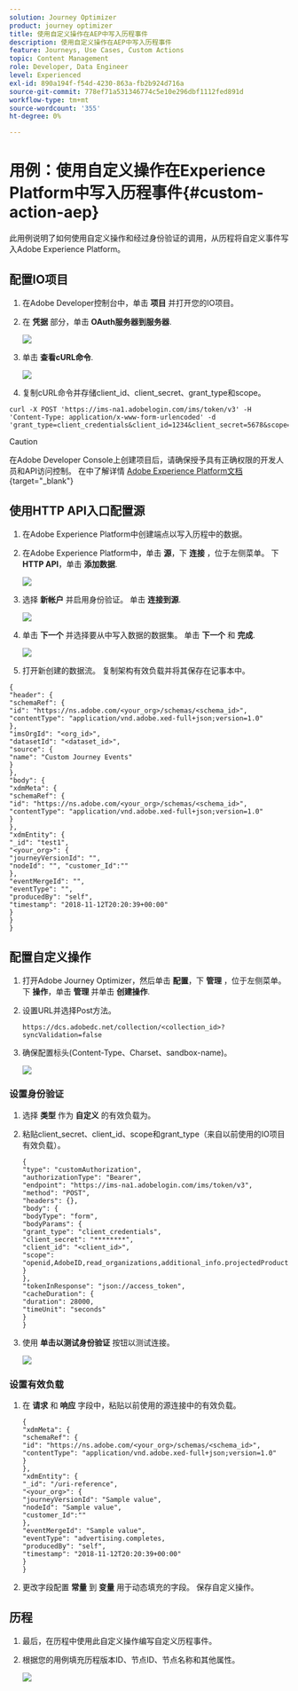 ```yaml
---
solution: Journey Optimizer
product: journey optimizer
title: 使用自定义操作在AEP中写入历程事件
description: 使用自定义操作在AEP中写入历程事件
feature: Journeys, Use Cases, Custom Actions
topic: Content Management
role: Developer, Data Engineer
level: Experienced
exl-id: 890a194f-f54d-4230-863a-fb2b924d716a
source-git-commit: 778ef71a531346774c5e10e296dbf1112fed891d
workflow-type: tm+mt
source-wordcount: '355'
ht-degree: 0%

---
```


# 用例：使用自定义操作在Experience Platform中写入历程事件{#custom-action-aep}

此用例说明了如何使用自定义操作和经过身份验证的调用，从历程将自定义事件写入Adobe Experience Platform。

## 配置IO项目

1. 在Adobe Developer控制台中，单击 **项目** 并打开您的IO项目。

1. 在 **凭据** 部分，单击 **OAuth服务器到服务器**.

   ![](assets/custom-action-aep-1.png)

1. 单击 **查看cURL命令**.

   ![](assets/custom-action-aep-2.png)

1. 复制cURL命令并存储client_id、client_secret、grant_type和scope。

```
curl -X POST 'https://ims-na1.adobelogin.com/ims/token/v3' -H 'Content-Type: application/x-www-form-urlencoded' -d 'grant_type=client_credentials&client_id=1234&client_secret=5678&scope=openid,AdobeID,read_organizations,additional_info.projectedProductContext,session'
```

>[!CAUTION]
>
>在Adobe Developer Console上创建项目后，请确保授予具有正确权限的开发人员和API访问控制。 在中了解详情 [Adobe Experience Platform文档](https://experienceleague.adobe.com/en/docs/experience-platform/landing/platform-apis/api-authentication#grant-developer-and-api-access-control){target="_blank"}

## 使用HTTP API入口配置源

1. 在Adobe Experience Platform中创建端点以写入历程中的数据。

1. 在Adobe Experience Platform中，单击 **源**，下 **连接** ，位于左侧菜单。 下 **HTTP API**，单击 **添加数据**.

   ![](assets/custom-action-aep-3.png)

1. 选择 **新帐户** 并启用身份验证。 单击 **连接到源**.

   ![](assets/custom-action-aep-4.png)

1. 单击 **下一个** 并选择要从中写入数据的数据集。 单击 **下一个** 和 **完成**.

   ![](assets/custom-action-aep-5.png)

1. 打开新创建的数据流。 复制架构有效负载并将其保存在记事本中。

```
{
"header": {
"schemaRef": {
"id": "https://ns.adobe.com/<your_org>/schemas/<schema_id>",
"contentType": "application/vnd.adobe.xed-full+json;version=1.0"
},
"imsOrgId": "<org_id>",
"datasetId": "<dataset_id>",
"source": {
"name": "Custom Journey Events"
}
},
"body": {
"xdmMeta": {
"schemaRef": {
"id": "https://ns.adobe.com/<your_org>/schemas/<schema_id>",
"contentType": "application/vnd.adobe.xed-full+json;version=1.0"
}
},
"xdmEntity": {
"_id": "test1",
"<your_org>": {
"journeyVersionId": "",
"nodeId": "", "customer_Id":""
},
"eventMergeId": "",
"eventType": "",
"producedBy": "self",
"timestamp": "2018-11-12T20:20:39+00:00"
}
}
}
```

## 配置自定义操作

1. 打开Adobe Journey Optimizer，然后单击 **配置**，下 **管理** ，位于左侧菜单。 下 **操作**，单击 **管理** 并单击 **创建操作**.

1. 设置URL并选择Post方法。

   `https://dcs.adobedc.net/collection/<collection_id>?syncValidation=false`

1. 确保配置标头(Content-Type、Charset、sandbox-name)。

   ![](assets/custom-action-aep-7bis.png)

### 设置身份验证

1. 选择 **类型** 作为 **自定义** 的有效负载为。

1. 粘贴client_secret、client_id、scope和grant_type（来自以前使用的IO项目有效负载）。

   ```
   {
   "type": "customAuthorization",
   "authorizationType": "Bearer",
   "endpoint": "https://ims-na1.adobelogin.com/ims/token/v3",
   "method": "POST",
   "headers": {},
   "body": {
   "bodyType": "form",
   "bodyParams": {
   "grant_type": "client_credentials",
   "client_secret": "********",
   "client_id": "<client_id>",
   "scope": "openid,AdobeID,read_organizations,additional_info.projectedProductContext,session"
   }
   },
   "tokenInResponse": "json://access_token",
   "cacheDuration": {
   "duration": 28000,
   "timeUnit": "seconds"
   }
   }
   ```

1. 使用 **单击以测试身份验证** 按钮以测试连接。

   ![](assets/custom-action-aep-8.png)

### 设置有效负载

1. 在 **请求** 和 **响应** 字段中，粘贴以前使用的源连接中的有效负载。

   ```
   {
   "xdmMeta": {
   "schemaRef": {
   "id": "https://ns.adobe.com/<your_org>/schemas/<schema_id>",
   "contentType": "application/vnd.adobe.xed-full+json;version=1.0"
   }
   },
   "xdmEntity": {
   "_id": "/uri-reference",
   "<your_org>": {
   "journeyVersionId": "Sample value",
   "nodeId": "Sample value",
   "customer_Id":""
   },
   "eventMergeId": "Sample value",
   "eventType": "advertising.completes,
   "producedBy": "self",
   "timestamp": "2018-11-12T20:20:39+00:00"
   }
   }
   ```

1. 更改字段配置 **常量** 到 **变量** 用于动态填充的字段。 保存自定义操作。

## 历程

1. 最后，在历程中使用此自定义操作编写自定义历程事件。

1. 根据您的用例填充历程版本ID、节点ID、节点名称和其他属性。

   ![](assets/custom-action-aep-9.png)
